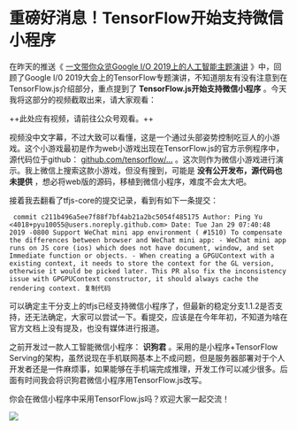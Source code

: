 # 重磅好消息！TensorFlow开始支持微信小程序 #

在昨天的推送《 [一文带你众览Google I/O 2019上的人工智能主题演讲]( https://link.juejin.im?target=https%3A%2F%2Fmp.weixin.qq.com%2Fs%3F__biz%3DMzI3NTQyMzEzNQ%3D%3D%26amp%3Bmid%3D2247485232%26amp%3Bidx%3D1%26amp%3Bsn%3De6ac6fc029e16e6341ffb9d316116d23%26amp%3Bchksm%3Deb044dc0dc73c4d638261fa9b70dffea25eabec6b78407aa2869eb59852bbdaa17fd78bec577%26amp%3Btoken%3D1176368429%26amp%3Blang%3Dzh_CN%23rd ) 》中，回顾了Google I/0 2019大会上的TensorFlow专题演讲，不知道朋友有没有注意到在TensorFlow.js介绍部分，重点提到了 **TensorFlow.js开始支持微信小程序** 。今天我将这部分的视频截取出来，请大家观看：

++此处应有视频，请前往公众号观看。++

视频没中文字幕，不过大致可以看懂，这是一个通过头部姿势控制吃豆人的小游戏。这个小游戏最初是作为web小游戏出现在TensorFlow.js的官方示例程序中，源代码位于github： [github.com/tensorflow/…]( https://link.juejin.im?target=https%3A%2F%2Fgithub.com%2Ftensorflow%2Ftfjs-examples%2Ftree%2Fmaster%2Fwebcam-transfer-learning ) 。这次则作为微信小游戏进行演示。我上微信上搜索这款小游戏，但没有搜到，可能是 **没有公开发布，源代码也未提供** ，想必将web版的源码，移植到微信小程序，难度不会太大吧。

接着我去翻看了tfjs-core的提交记录，看到有如下一条提交：

` commit c211b496a5ee7f88f7bf4ab21a2bc5054f485175 Author: Ping Yu <4018+pyu10055@users.noreply.github.com> Date: Tue Jan 29 07:40:48 2019 -0800 Support WeChat mini app environment ( #1510) To compensate the differences between browser and WeChat mini app: - WeChat mini app runs on JS core (ios) which does not have document, window, and set Immediate function or objects. - When creating a GPGUContext with a existing context, it needs to store the context for the GL version, otherwise it would be picked later. This PR also fix the inconsistency issue with GPGPUContext constructor, it should always cache the rendering context. 复制代码`

可以确定主干分支上的tfjs已经支持微信小程序了，但最新的稳定分支1.1.2是否支持，还无法确定，大家可以尝试一下。看提交，应该是在今年年初，不知道为啥在官方文档上没有提及，也没有媒体进行报道。

之前开发过一款人工智能微信小程序： **识狗君** 。采用的是小程序+TensorFlow Serving的架构，虽然说现在手机联网基本上不成问题，但是服务器部署对于个人开发者还是一件麻烦事，如果能够在手机端完成推理，开发工作可以减少很多。后面有时间我会将识狗君微信小程序用TensorFlow.js改写。

你会在微信小程序中采用TensorFlow.js吗？欢迎大家一起交流！

![](https://user-gold-cdn.xitu.io/2019/6/3/16b1d13ac18d3336?imageView2/0/w/1280/h/960/ignore-error/1)